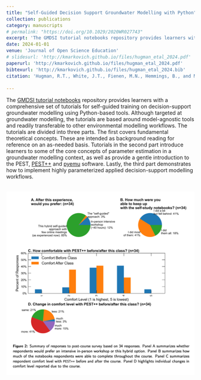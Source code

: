 ```yaml
---
title: "Self-Guided Decision Support Groundwater Modelling with Python"
collection: publications
category: manuscripts
# permalink: "https://doi.org/10.1029/2020WR027743"
excerpt: 'The GMDSI tutorial notebooks repository provides learners with a comprehensive set of tutorials for self-guided training on decision-support groundwater modelling using Python-based tools'
date: 2024-01-01
venue: 'Journal of Open Science Education'
# slidesurl: 'http://kmarkovich.github.io/files/hugman_etal_2024.pdf'
paperurl: 'http://kmarkovich.github.io/files/hugman_etal_2024.pdf'
bibtexurl: 'http://kmarkovich.github.io/files/hugman_etal_2024.bib'
citation: 'Hugman, R.T., White, J.T., Fienen, M.N., Hemmings, B., and Markovich, K.H. (2024). Self-Guided Decision Support Groundwater Modelling with Python. Journal of Open Source Education, 7(82), 240, https://doi.org/10.21105/jose.00240'

---
```


The [GMDSI tutorial notebooks](https://github.com/gmdsi/GMDSI_notebooks) repository provides learners with a comprehensive set of tutorials for self-guided training on decision-support groundwater modelling using Python-based tools. Although targeted at groundwater modelling, the tutorials are based around model-agnostic tools and readily transferable to other environmental modelling workflows. The tutorials are divided into three parts. The first covers fundamental theoretical concepts. These are intended as background reading for reference on an as-needed basis. Tutorials in the second part introduce learners to some of the core concepts of parameter estimation in a groundwater modelling context, as well as provide a gentle introduction to the PEST, [PEST++](https://github.com/usgs/pestpp) and [pyemu](https://github.com/pypest/pyemu) software. Lastly, the third part demonstrates how to implement highly parameterized applied decision-support modelling workflows.

<br/><img src='/images/hugman_etal_2024.png'>